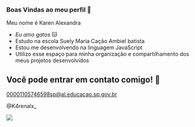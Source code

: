 ### Boas Vindas ao meu perfil 🤍

Meu nome é Karen Alexandra

- _Eu amo gatos_ 🐱
- Estudo na escola Suely Maria Cação Ambiel batista
- Estou me desenvolvendo na linguagem JavaScript
- Utilizo esse espaço para minha organização e compartilhamento dos meus projetos desenvolvidos

## Você pode entrar em contato comigo! 📧

00001105746598sp@al.educacao.sp.gov.br

@K4renalx_

<img src= "https://c.tenor.com/Z5x6xrH6_AQAAAAC/tenor.gif" />

